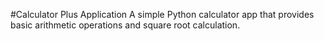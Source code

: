 #Calculator Plus Application
A simple Python calculator app that provides basic arithmetic operations and square root calculation.
